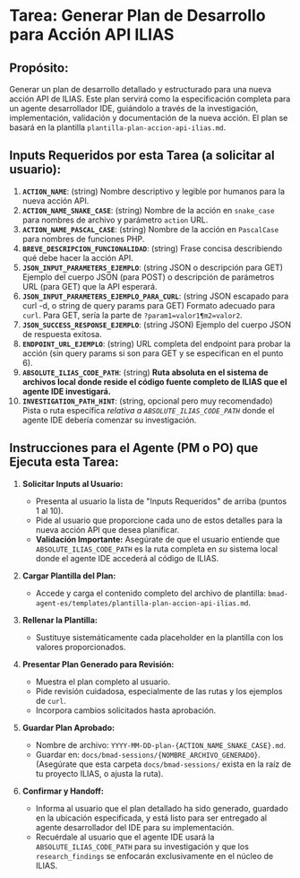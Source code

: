 # Tarea: Generar Plan de Desarrollo para Acción API ILIAS

## Propósito:
Generar un plan de desarrollo detallado y estructurado para una nueva acción API de ILIAS. Este plan servirá como la especificación completa para un agente desarrollador IDE, guiándolo a través de la investigación, implementación, validación y documentación de la nueva acción. El plan se basará en la plantilla `plantilla-plan-accion-api-ilias.md`.

## Inputs Requeridos por esta Tarea (a solicitar al usuario):

1.  **`ACTION_NAME`**: (string) Nombre descriptivo y legible por humanos para la nueva acción API.
2.  **`ACTION_NAME_SNAKE_CASE`**: (string) Nombre de la acción en `snake_case` para nombres de archivo y parámetro `action` URL.
3.  **`ACTION_NAME_PASCAL_CASE`**: (string) Nombre de la acción en `PascalCase` para nombres de funciones PHP.
4.  **`BREVE_DESCRIPCION_FUNCIONALIDAD`**: (string) Frase concisa describiendo qué debe hacer la acción API.
5.  **`JSON_INPUT_PARAMETERS_EJEMPLO`**: (string JSON o descripción para GET) Ejemplo del cuerpo JSON (para POST) o descripción de parámetros URL (para GET) que la API esperará.
6.  **`JSON_INPUT_PARAMETERS_EJEMPLO_PARA_CURL`**: (string JSON escapado para curl -d, o string de query params para GET) Formato adecuado para `curl`. Para GET, sería la parte de `?param1=valor1¶m2=valor2`.
7.  **`JSON_SUCCESS_RESPONSE_EJEMPLO`**: (string JSON) Ejemplo del cuerpo JSON de respuesta exitosa.
8.  **`ENDPOINT_URL_EJEMPLO`**: (string) URL completa del endpoint para probar la acción (sin query params si son para GET y se especifican en el punto 6).
9.  **`ABSOLUTE_ILIAS_CODE_PATH`**: (string) **Ruta absoluta en el sistema de archivos local donde reside el código fuente completo de ILIAS que el agente IDE investigará.**
10. **`INVESTIGATION_PATH_HINT`**: (string, opcional pero muy recomendado) Pista o ruta específica *relativa a `ABSOLUTE_ILIAS_CODE_PATH`* donde el agente IDE debería comenzar su investigación.

## Instrucciones para el Agente (PM o PO) que Ejecuta esta Tarea:

1.  **Solicitar Inputs al Usuario:**
    *   Presenta al usuario la lista de "Inputs Requeridos" de arriba (puntos 1 al 10).
    *   Pide al usuario que proporcione cada uno de estos detalles para la nueva acción API que desea planificar.
    *   **Validación Importante:** Asegúrate de que el usuario entiende que `ABSOLUTE_ILIAS_CODE_PATH` es la ruta completa en *su* sistema local donde el agente IDE accederá al código de ILIAS.

2.  **Cargar Plantilla del Plan:**
    *   Accede y carga el contenido completo del archivo de plantilla: `bmad-agent-es/templates/plantilla-plan-accion-api-ilias.md`.

3.  **Rellenar la Plantilla:**
    *   Sustituye sistemáticamente cada placeholder en la plantilla con los valores proporcionados.

4.  **Presentar Plan Generado para Revisión:**
    *   Muestra el plan completo al usuario.
    *   Pide revisión cuidadosa, especialmente de las rutas y los ejemplos de `curl`.
    *   Incorpora cambios solicitados hasta aprobación.

5.  **Guardar Plan Aprobado:**
    *   Nombre de archivo: `YYYY-MM-DD-plan-{ACTION_NAME_SNAKE_CASE}.md`.
    *   Guardar en: `docs/bmad-sessions/{NOMBRE_ARCHIVO_GENERADO}`. (Asegúrate que esta carpeta `docs/bmad-sessions/` exista en la raíz de tu proyecto ILIAS, o ajusta la ruta).

6.  **Confirmar y Handoff:**
    *   Informa al usuario que el plan detallado ha sido generado, guardado en la ubicación especificada, y está listo para ser entregado al agente desarrollador del IDE para su implementación.
    *   Recuérdale al usuario que el agente IDE usará la `ABSOLUTE_ILIAS_CODE_PATH` para su investigación y que los `research_findings` se enfocarán exclusivamente en el núcleo de ILIAS.